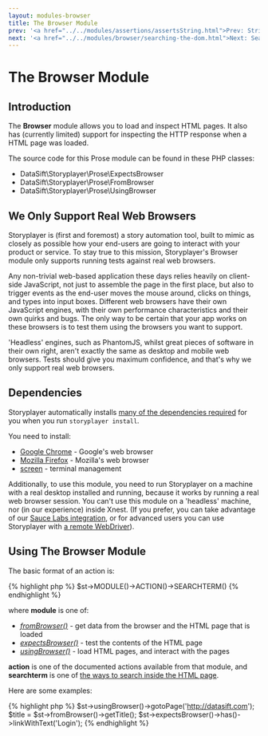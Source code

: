 ```yaml
---
layout: modules-browser
title: The Browser Module
prev: '<a href="../../modules/assertions/assertsString.html">Prev: String Assertions</a>'
next: '<a href="../../modules/browser/searching-the-dom.html">Next: Searching The DOM</a>'
---
```


# The Browser Module

## Introduction

The __Browser__ module allows you to load and inspect HTML pages.  It also has (currently limited) support for inspecting the HTTP response when a HTML page was loaded.

The source code for this Prose module can be found in these PHP classes:

* DataSift\Storyplayer\Prose\ExpectsBrowser
* DataSift\Storyplayer\Prose\FromBrowser
* DataSift\Storyplayer\Prose\UsingBrowser

## We Only Support Real Web Browsers

Storyplayer is (first and foremost) a story automation tool, built to mimic as closely as possible how your end-users are going to interact with your product or service.  To stay true to this mission, Storyplayer's Browser module only supports running tests against real web browsers.

Any non-trivial web-based application these days relies heavily on client-side JavaScript, not just to assemble the page in the first place, but also to trigger events as the end-user moves the mouse around, clicks on things, and types into input boxes.  Different web browsers have their own JavaScript engines, with their own performance characteristics and their own quirks and bugs.  The only way to be certain that your app works on these browsers is to test them using the browsers you want to support.

'Headless' engines, such as PhantomJS, whilst great pieces of software in their own right, aren't exactly the same as desktop and mobile web browsers.  Tests should give you maximum confidence, and that's why we only support real web browsers.

## Dependencies

Storyplayer automatically installs [many of the dependencies required](../../devices/how-it-works.html) for you when you run `storyplayer install`.

You need to install:

* [Google Chrome](http://google.com/chrome) - Google's web browser
* [Mozilla Firefox](http://www.mozilla.org/en-US/firefox/new/) - Mozilla's web browser
* [screen](http://www.gnu.org/software/screen/) - terminal management

Additionally, to use this module, you need to run Storyplayer on a machine with a real desktop installed and running, because it works by running a real web browser session.  You can't use this module on a 'headless' machine, nor (in our experience) inside Xnest.  (If you prefer, you can take advantage of our [Sauce Labs integration](../../devices/saucelabs.html), or for advanced users you can use Storyplayer with [a remote WebDriver](../../devices/remotewebdriver.html)).

## Using The Browser Module

The basic format of an action is:

{% highlight php %}
$st->MODULE()->ACTION()->SEARCHTERM()
{% endhighlight %}

where __module__ is one of:

* _[fromBrowser()](fromBrowser.html)_ - get data from the browser and the HTML page that is loaded
* _[expectsBrowser()](expectsBrowser.html)_ - test the contents of the HTML page
* _[usingBrowser()](usingBrowser.html)_ - load HTML pages, and interact with the pages

__action__ is one of the documented actions available from that module, and __searchterm__ is one of [the ways to search inside the HTML page](searching-the-dom.html).

Here are some examples:

{% highlight php %}
$st->usingBrowser()->gotoPage('http://datasift.com');
$title = $st->fromBrowser()->getTitle();
$st->expectsBrowser()->has()->linkWithText('Login');
{% endhighlight %}
